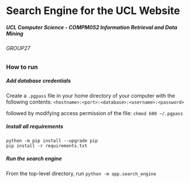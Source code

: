 # Search Engine for the UCL Website
##### UCL Computer Science - COMPM052 Information Retrieval and Data Mining
###### GROUP27

### How to run
##### Add database credentials
Create a `.pgpass` file in your home directory of your computer with the following contents: 
`<hostname>:<port>:<database>:<username>:<password>`

followed by modifying access permission of the file:
`chmod 600 ~/.pgpass`

##### Install all requirements
~~~~
python -m pip install --upgrade pip
pip install -r requirements.txt
~~~~

##### Run the search engine
From the top-level directory, run `python -m app.search_engine`
